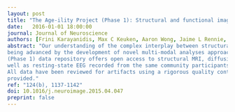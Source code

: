```yaml
---
layout: post
title: "The Age-ility Project (Phase 1): Structural and functional imaging and electrophysiological data repository."
date:   2016-01-01 18:00:00
journal: Journal of Neuroscience
authors: [Frini Karayanidis, Max C Keuken, Aaron Wong, Jaime L Rennie, Gilles de Hollander, Patrick S Cooper, W Ross Fulham, Rhoshel Lenroot, Mark Parsons, Natalie Phillips, Patricia T Michie, Birte U Forstmann]
abstract: "Our understanding of the complex interplay between structural and functional organisation of brain networks is
being advanced by the development of novel multi-modal analyses approaches. The Age-ility Project
(Phase 1) data repository offers open access to structural MRI, diffusion MRI, and resting-state fMRI scans, as
well as resting-state EEG recorded from the same community participants (n = 131, 15–35 y, 66 male). Raw imaging and electrophysiological data as well as essential demographics are made available via the NITRC website.
All data have been reviewed for artifacts using a rigorous quality control protocol and detailed case notes are
provided."
ref: "124(b), 1137-1142"
doi: 10.1016/j.neuroimage.2015.04.047
preprint: false
---
```

